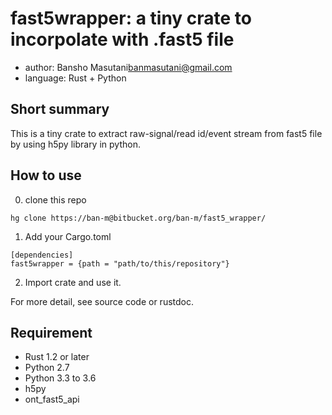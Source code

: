 # fast5wrapper: a tiny crate to incorpolate with .fast5 file

- author: Bansho Masutani<banmasutani@gmail.com>
- language: Rust + Python

## Short summary
  This is a tiny crate to extract raw-signal/read id/event stream from fast5 file by using h5py library in python.

## How to use

0. clone this repo
```
hg clone https://ban-m@bitbucket.org/ban-m/fast5_wrapper/
```
1. Add your Cargo.toml
```
[dependencies]
fast5wrapper = {path = "path/to/this/repository"}
```
2. Import crate and use it.

For more detail, see source code or rustdoc.

## Requirement

- Rust 1.2 or later
- Python 2.7
- Python 3.3 to 3.6
- h5py 
- ont_fast5_api